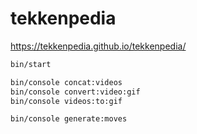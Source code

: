 # tekkenpedia

https://tekkenpedia.github.io/tekkenpedia/

```bash
bin/start

bin/console concat:videos
bin/console convert:video:gif
bin/console videos:to:gif

bin/console generate:moves
```
